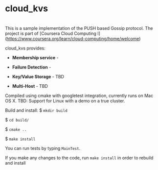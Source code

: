 # cloud_kvs
# 

This is a sample implementation of the PUSH based Gossip protocol.
The project is part of [Coursera Cloud Computing I] (https://www.coursera.org/learn/cloud-computing/home/welcome)

 cloud_kvs provides:

* **Membership service** - 

* **Failure Detection** - 

* **Key/Value Storage** - TBD

* **Multi-Host** - TBD

Compiled using cmake with googletest integration, currently runs on Mac OS X.
TBD: Support for Linux with a demo on a true cluster.

 Build and install:
  $ `mkdir build`
  
  $ `cd build/`
  
  $ `cmake ..`
  
  $ `make install`
 
You can run tests by typing `MainTest`.

If you make any changes to the code, run `make install` in order to rebuild and install
